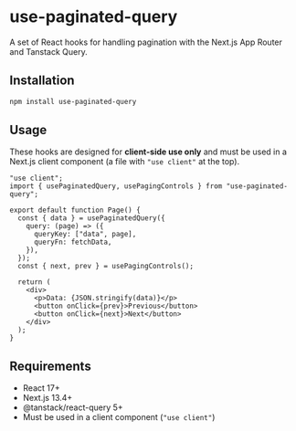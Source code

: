 # use-paginated-query

A set of React hooks for handling pagination with the Next.js App Router and Tanstack Query.

## Installation

```bash
npm install use-paginated-query
```

## Usage

These hooks are designed for **client-side use only** and must be used in a Next.js client component (a file with `"use client"` at the top).

```tsx
"use client";
import { usePaginatedQuery, usePagingControls } from "use-paginated-query";

export default function Page() {
  const { data } = usePaginatedQuery({
    query: (page) => ({
      queryKey: ["data", page],
      queryFn: fetchData,
    }),
  });
  const { next, prev } = usePagingControls();

  return (
    <div>
      <p>Data: {JSON.stringify(data)}</p>
      <button onClick={prev}>Previous</button>
      <button onClick={next}>Next</button>
    </div>
  );
}
```

## Requirements

- React 17+
- Next.js 13.4+
- @tanstack/react-query 5+
- Must be used in a client component (`"use client"`)

##
